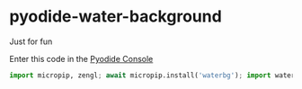 # pyodide-water-background

Just for fun

Enter this code in the [Pyodide Console](https://pyodide.org/en/latest/console.html)

```py
import micropip, zengl; await micropip.install('waterbg'); import waterbg
```
